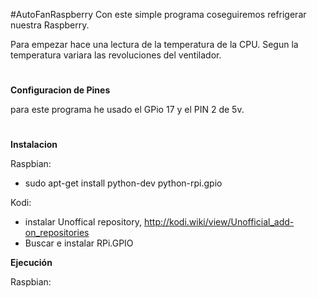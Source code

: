 #AutoFanRaspberry
Con este simple programa coseguiremos refrigerar nuestra Raspberry.

Para empezar hace una lectura de la temperatura de la CPU.
Segun la temperatura variara las revoluciones del ventilador.
#
**Configuracion de Pines**

para este programa he usado el GPio 17 y el PIN 2 de 5v.
#
**Instalacion**

Raspbian: 
- sudo apt-get install python-dev python-rpi.gpio

Kodi:
- instalar Unoffical repository, http://kodi.wiki/view/Unofficial_add-on_repositories
- Buscar e instalar RPi.GPIO

**Ejecución**

Raspbian:


